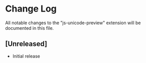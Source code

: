 # Change Log

All notable changes to the "js-unicode-preview" extension will be documented in this file.

## [Unreleased]

- Initial release
